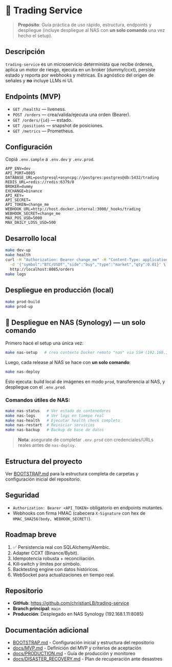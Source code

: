 # 📄 Trading Service

> **Propósito**: Guía práctica de uso rápido, estructura, endpoints y despliegue (incluye despliegue al NAS con **un solo comando** una vez hecho el setup).

## Descripción

`trading-service` es un microservicio determinista que recibe órdenes, aplica un motor de riesgo, ejecuta en un broker (dummy/ccxt), persiste estado y reporta por webhooks y métricas. Es agnóstico del origen de señales y **no** incluye LLMs ni UI.

## Endpoints (MVP)

- `GET /healthz` — liveness.
- `POST /orders` — crea/valida/ejecuta una orden (Bearer).
- `GET /orders/{id}` — estado.
- `GET /positions` — snapshot de posiciones.
- `GET /metrics` — Prometheus.

## Configuración

Copiá `.env.sample` a `.env.dev` y `.env.prod`.

```env
APP_ENV=dev
API_PORT=8085
DATABASE_URL=postgresql+asyncpg://postgres:postgres@db:5432/trading
REDIS_URL=redis://redis:6379/0
BROKER=dummy
EXCHANGE=binance
API_KEY=
API_SECRET=
API_TOKEN=change_me
WEBHOOK_URL=http://host.docker.internal:3000/_hooks/trading
WEBHOOK_SECRET=change_me
MAX_POS_USD=5000
MAX_DAILY_LOSS_USD=500
```

## Desarrollo local

```bash
make dev-up
make health
curl -H "Authorization: Bearer change_me" -H "Content-Type: application/json" \
  -d '{"symbol":"BTC/USDT","side":"buy","type":"market","qty":0.01}' \
  http://localhost:8085/orders
make logs
```

## Despliegue en producción (local)

```bash
make prod-build
make prod-up
```

## 🚀 Despliegue en NAS (Synology) — **un solo comando**

Primero hacé el setup una única vez:

```bash
make nas-setup   # crea contexto Docker remoto "nas" via SSH (192.168.1.11)
```

Luego, cada release al NAS se hace con **un solo comando**:

```bash
make nas-deploy
```

Esto ejecuta: build local de imágenes en modo `prod`, transferencia al NAS, y despliegue con el `.env.prod`.

### Comandos útiles de NAS:

```bash
make nas-status   # Ver estado de contenedores
make nas-logs     # Ver logs en tiempo real
make nas-health   # Ejecutar health check completo
make nas-restart  # Reiniciar servicios
make nas-backup   # Backup de base de datos
```

> **Nota**: asegurate de completar `.env.prod` con credenciales/URLs reales antes de `nas-deploy`.

## Estructura del proyecto

Ver [BOOTSTRAP.md](./BOOTSTRAP.md) para la estructura completa de carpetas y configuración inicial del repositorio.

## Seguridad

- `Authorization: Bearer <API_TOKEN>` obligatorio en endpoints mutantes.
- Webhooks con firma HMAC (cabecera `X-Signature` con hex de `HMAC_SHA256(body, WEBHOOK_SECRET)`).

## Roadmap breve

1. ✅ Persistencia real con SQLAlchemy/Alembic.
2. Adapter CCXT (Binance/Bybit).
3. Idempotencia robusta + reconciliación.
4. Kill‑switch y límites por símbolo.
5. Backtesting engine con datos históricos.
6. WebSocket para actualizaciones en tiempo real.

## Repositorio

- **GitHub**: https://github.com/christianLB/trading-service
- **Branch principal**: `main`
- **Producción**: Desplegado en NAS Synology (192.168.1.11:8085)

## Documentación adicional

- [BOOTSTRAP.md](./BOOTSTRAP.md) - Configuración inicial y estructura del repositorio
- [docs/MVP.md](./docs/MVP.md) - Definición del MVP y criterios de aceptación
- [docs/PRODUCTION.md](./docs/PRODUCTION.md) - Guía de producción y monitoreo
- [docs/DISASTER_RECOVERY.md](./docs/DISASTER_RECOVERY.md) - Plan de recuperación ante desastres